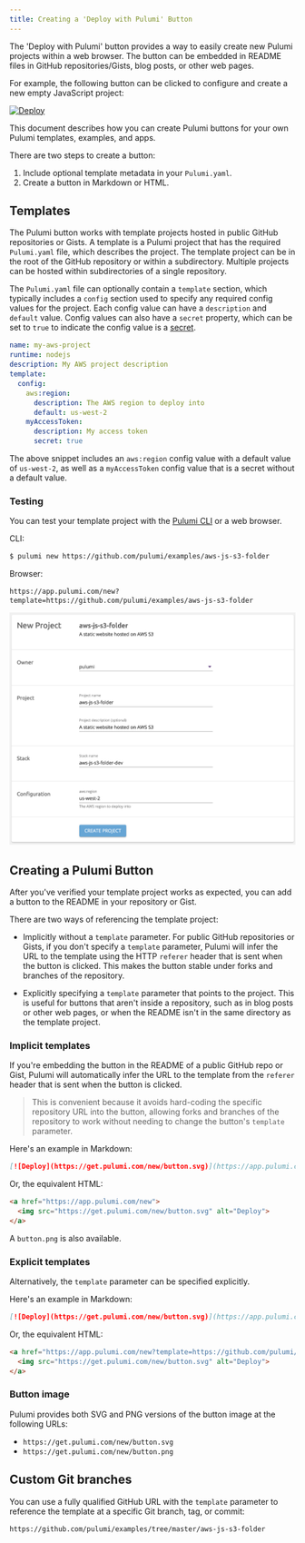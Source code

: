 ```yaml
---
title: Creating a 'Deploy with Pulumi' Button
---
```


The 'Deploy with Pulumi' button provides a way to easily create new Pulumi projects within a web browser. The button can be embedded in README files in GitHub repositories/Gists, blog posts, or other web pages.

For example, the following button can be clicked to configure and create a new empty JavaScript project:

[![Deploy](https://get.pulumi.com/new/button.svg)](https://app.pulumi.com/new?template=https://github.com/pulumi/templates/javascript)

This document describes how you can create Pulumi buttons for your own Pulumi templates, examples, and apps.

There are two steps to create a button:

 1. Include optional template metadata in your `Pulumi.yaml`.
 2. Create a button in Markdown or HTML.

## Templates

The Pulumi button works with template projects hosted in public GitHub repositories or Gists. A template is a Pulumi project that has the required `Pulumi.yaml` file, which describes the project. The template project can be in the root of the GitHub repository or within a subdirectory. Multiple projects can be hosted within subdirectories of a single repository.

The `Pulumi.yaml` file can optionally contain a `template` section, which typically includes a `config` section used to specify any required config values for the project. Each config value can have a `description` and `default` value. Config values can also have a `secret` property, which can be set to `true` to indicate the config value is a [secret](../config.html#secrets).

```yaml
name: my-aws-project
runtime: nodejs
description: My AWS project description
template:
  config:
    aws:region:
      description: The AWS region to deploy into
      default: us-west-2
    myAccessToken:
      description: My access token
      secret: true
```

The above snippet includes an `aws:region` config value with a default value of `us-west-2`, as well as a `myAccessToken` config value that is a secret without a default value.

### Testing

You can test your template project with the [Pulumi CLI](https://pulumi.io/quickstart/install.html) or a web browser.

CLI:

```bash
$ pulumi new https://github.com/pulumi/examples/aws-js-s3-folder
```

Browser:

```
https://app.pulumi.com/new?template=https://github.com/pulumi/examples/aws-js-s3-folder
```

![New Project](../../images/reference/service/new-project.png)

## Creating a Pulumi Button

After you've verified your template project works as expected, you can add a button to the README in your repository or Gist.

There are two ways of referencing the template project:

 - Implicitly without a `template` parameter. For public GitHub repositories or Gists, if you don't specify a `template` parameter, Pulumi will infer the URL to the template using the HTTP `referer` header that is sent when the button is clicked. This makes the button stable under forks and branches of the repository.

 - Explicitly specifying a `template` parameter that points to the project. This is useful for buttons that aren't inside a repository, such as in blog posts or other web pages, or when the README isn't in the same directory as the template project.

### Implicit templates

If you're embedding the button in the README of a public GitHub repo or Gist, Pulumi will automatically infer the URL to the template from the `referer` header that is sent when the button is clicked.

> This is convenient because it avoids hard-coding the specific repository URL into the button, allowing forks and branches of the repository to work without needing to change the button's `template` parameter.

Here's an example in Markdown:

```markdown
[![Deploy](https://get.pulumi.com/new/button.svg)](https://app.pulumi.com/new)
```

Or, the equivalent HTML:

```html
<a href="https://app.pulumi.com/new">
  <img src="https://get.pulumi.com/new/button.svg" alt="Deploy">
</a>
```

A `button.png` is also available.

### Explicit templates

Alternatively, the `template` parameter can be specified explicitly.

Here's an example in Markdown:

```markdown
[![Deploy](https://get.pulumi.com/new/button.svg)](https://app.pulumi.com/new?template=https://github.com/pulumi/examples/aws-js-s3-folder)
```

Or, the equivalent HTML:

```html
<a href="https://app.pulumi.com/new?template=https://github.com/pulumi/examples/aws-js-s3-folder">
  <img src="https://get.pulumi.com/new/button.svg" alt="Deploy">
</a>
```

### Button image

Pulumi provides both SVG and PNG versions of the button image at the following URLs:

 - `https://get.pulumi.com/new/button.svg`
 - `https://get.pulumi.com/new/button.png`

## Custom Git branches

You can use a fully qualified GitHub URL with the `template` parameter to reference the template at a specific Git branch, tag, or commit:

```
https://github.com/pulumi/examples/tree/master/aws-js-s3-folder
```
